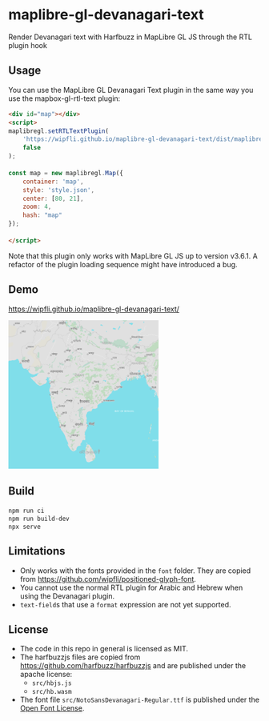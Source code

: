 # maplibre-gl-devanagari-text
Render Devanagari text with Harfbuzz in MapLibre GL JS through the RTL plugin hook

## Usage

You can use the MapLibre GL Devanagari Text plugin in the same way you use the mapbox-gl-rtl-text plugin:

```html
<div id="map"></div>
<script>
maplibregl.setRTLTextPlugin(
    'https://wipfli.github.io/maplibre-gl-devanagari-text/dist/maplibre-gl-devanagari-text.js',
    false
);

const map = new maplibregl.Map({
    container: 'map',
    style: 'style.json',
    center: [80, 21],
    zoom: 4,
    hash: "map"
});

</script>
```

Note that this plugin only works with MapLibre GL JS up to version v3.6.1. A refactor of the plugin loading sequence might have introduced a bug.

## Demo

https://wipfli.github.io/maplibre-gl-devanagari-text/

<a href="https://wipfli.github.io/maplibre-gl-devanagari-text/">
<img src="screenshot.png" width=300 />
</a>

## Build

```
npm run ci
npm run build-dev
npx serve
```

## Limitations

- Only works with the fonts provided in the `font` folder. They are copied from https://github.com/wipfli/positioned-glyph-font.
- You cannot use the normal RTL plugin for Arabic and Hebrew when using the Devanagari plugin.
- `text-field`s that use a `format` expression are not yet supported.

## License

- The code in this repo in general is licensed as MIT.
- The harfbuzzjs files are copied from https://github.com/harfbuzz/harfbuzzjs and are published under the apache license:
  - `src/hbjs.js`
  - `src/hb.wasm` 
- The font file `src/NotoSansDevanagari-Regular.ttf` is published under the [Open Font License](https://en.wikipedia.org/wiki/SIL_Open_Font_License).